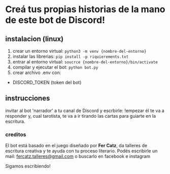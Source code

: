 # Creá tus propias historias de la mano de este bot de Discord!

## instalacion (linux)
1) crear un entorno virtual:
`python3 -m venv {nombre-del-entorno}`
2) instalar las librerias:
`pip install -p riquierements.txt`
3) entrar al entorno virtual:
`soucrce {nombre-del-entorno}/bin/activate`
4) compilar y ejecutar el bot:
`python bot.py `
5) crear archivo .env con:
- DISCORD_TOKEN (token del bot)

## instrucciones
invitar al bot 'narrador' a tu canal de Discord y escrbirle: !empezar él te va a responder y, cual tarotista, te va a ir tirando las cartas para guiarte en la escritura.

### creditos
El bot está basado en el juego diseñado por **Fer Catz**, da talleres de escritura creativa y te ayuda con tu proceso literario.
Podés escribirle un mail: [fercatz.talleres@gmail.com](https://mailto:fercatz.talleres@gmail.com) o buscarlo en facebook e instagram
  
Sigamos escribiendo!
